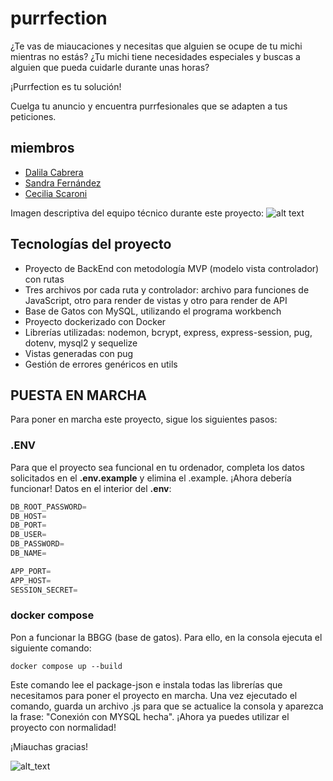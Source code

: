 # purrfection

¿Te vas de miaucaciones y necesitas que alguien se ocupe de tu michi mientras no estás? ¿Tu michi tiene necesidades especiales y buscas a alguien que pueda cuidarle durante unas horas?

¡Purrfection es tu solución!

Cuelga tu anuncio y encuentra purrfesionales que se adapten a tus peticiones.


## miembros
- [Dalila Cabrera](https://github.com/crdalila)
- [Sandra Fernández](https://github.com/sanfermen)
- [Cecilia Scaroni](https://github.com/Ceci222/)

Imagen descriptiva del equipo técnico durante este proyecto:
![alt text](https://i.imgflip.com/3u04h5.jpg?a484368)

## Tecnologías del proyecto
- Proyecto de BackEnd con metodología MVP (modelo vista controlador) con rutas
- Tres archivos por cada ruta y controlador: archivo para funciones de JavaScript, otro para render de vistas y otro para render de API
- Base de Gatos con MySQL, utilizando el programa workbench
- Proyecto dockerizado con Docker
- Librerías utilizadas: nodemon, bcrypt, express, express-session, pug, dotenv, mysql2 y sequelize
- Vistas generadas con pug
- Gestión de errores genéricos en utils


## PUESTA EN MARCHA
Para poner en marcha este proyecto, sigue los siguientes pasos:

### .ENV
Para que el proyecto sea funcional en tu ordenador, completa los datos solicitados en el **.env.example** y elimina el .example. ¡Ahora debería funcionar!
Datos en el interior del **.env**:
```js
DB_ROOT_PASSWORD=
DB_HOST=
DB_PORT=
DB_USER=
DB_PASSWORD=
DB_NAME=

APP_PORT=
APP_HOST=
SESSION_SECRET=
```

### docker compose

Pon a funcionar la BBGG (base de gatos). Para ello, en la consola ejecuta el siguiente comando:
```
docker compose up --build
```
Este comando lee el package-json e instala todas las librerías que necesitamos para poner el proyecto en marcha. Una vez ejecutado el comando, guarda un archivo .js para que se actualice la consola y aparezca la frase: "Conexión con MYSQL hecha". ¡Ahora ya puedes utilizar el proyecto con normalidad!


¡Miauchas gracias!

![alt_text](https://assets.epuzzle.info/puzzle/086/127/original.jpg)

